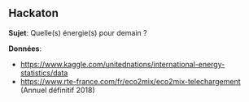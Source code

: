 ## Hackaton

**Sujet**: Quelle(s) énergie(s) pour demain ?

**Données**:

- https://www.kaggle.com/unitednations/international-energy-statistics/data
- https://www.rte-france.com/fr/eco2mix/eco2mix-telechargement (Annuel définitif 2018)
